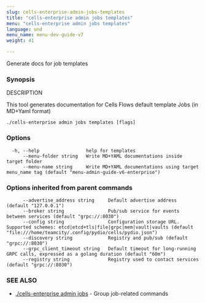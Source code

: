 ```yaml
---
slug: cells-enterprise-admin-jobs-templates
title: "cells-enterprise admin jobs templates"
menu: "cells-enterprise admin jobs templates"
language: und
menu_name: menu-dev-guide-v7
weight: 41

---
```

Generate docs for job templates

### Synopsis


DESCRIPTION

  This tool generates documentation for Cells Flows default template Jobs (in MD+Yaml format)


```
./cells-enterprise admin jobs templates [flags]
```

### Options

```
  -h, --help                 help for templates
      --menu-folder string   Write MD+YAML documentations inside target folder
      --menu-name string     Write MD+YAML documentations using target menu_name tag (default "menu-admin-guide-v6-enterprise")
```

### Options inherited from parent commands

```
      --advertise_address string     Default advertise address (default "127.0.0.1")
      --broker string                Pub/sub service for events between services (default "grpc://:8030")
      --config string                Configuration storage URL. Supported schemes: etcd|etcd+tls|file|grpc|mem|vault|vaults (default "file:///home/teamcity/.config/pydio/cells/pydio.json")
      --discovery string             Registry and pub/sub (default "grpc://:8030")
      --grpc_client_timeout string   Default timeout for long-running GRPC calls, expressed as a golang duration (default "60m")
      --registry string              Registry used to contact services (default "grpc://:8030")
```

### SEE ALSO

* [./cells-enterprise admin jobs](./cells-enterprise-admin-jobs)	 - Group job-related commands

